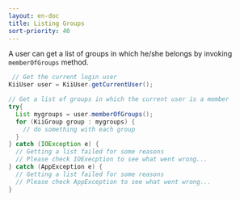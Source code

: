 ```yaml
---
layout: en-doc
title: Listing Groups
sort-priority: 40
---
```

A user can get a list of groups in which he/she belongs by invoking `memberOfGroups` method.


```java
 // Get the current login user
KiiUser user = KiiUser.getCurrentUser();

// Get a list of groups in which the current user is a member
try{
  List mygroups = user.memberOfGroups();
  for (KiiGroup group : mygroups) {
    // do something with each group
  }  
} catch (IOException e) {
  // Getting a list failed for some reasons
  // Please check IOExecption to see what went wrong...
} catch (AppException e) {
  // Getting a list failed for some reasons
  // Please check AppException to see what went wrong...
}
```
